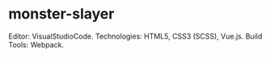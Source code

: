 # monster-slayer

Editor: VisualStudioCode. 
Technologies: HTML5, CSS3 (SCSS), Vue.js. 
Build Tools: Webpack.
